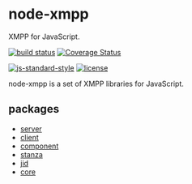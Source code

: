 # node-xmpp

XMPP for JavaScript.

[![build status](https://img.shields.io/travis/node-xmpp/node-xmpp/master.svg?maxAge=2592000&style=flat-square)](https://travis-ci.org/node-xmpp/node-xmpp/branches)
[![Coverage Status](https://img.shields.io/coveralls/node-xmpp/node-xmpp.svg?maxAge=2592000&style=flat-square)](https://coveralls.io/r/node-xmpp/node-xmpp)

[![js-standard-style](https://img.shields.io/badge/code%20style-standard-brightgreen.svg?maxAge=2592000&style=flat-square)](http://standardjs.com/)
[![license](https://img.shields.io/github/license/node-xmpp/node-xmpp.svg?maxAge=2592000&style=flat-square)](https://raw.githubusercontent.com/node-xmpp/node-xmpp/master/LICENSE)

node-xmpp is a set of XMPP libraries for JavaScript.

## packages

- [server](https://github.com/node-xmpp/node-xmpp/tree/master/packages/node-xmpp-server)
- [client](https://github.com/node-xmpp/node-xmpp/tree/master/packages/node-xmpp-client)
- [component](https://github.com/node-xmpp/node-xmpp/tree/master/packages/node-xmpp-component)
- [stanza](https://github.com/node-xmpp/node-xmpp/tree/master/packages/node-xmpp-stanza)
- [jid](https://github.com/node-xmpp/node-xmpp/tree/master/packages/node-xmpp-jid)
- [core](https://github.com/node-xmpp/node-xmpp/tree/master/packages/node-xmpp-core)
